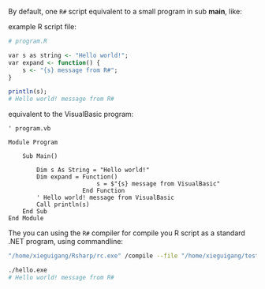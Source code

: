 By default, one ``R#`` script equivalent to a small program in sub **main**, like:

example R script file:

```R
# program.R

var s as string <- "Hello world!";
var expand <- function() {
    s <- "{s} message from R#";
}

println(s);
# Hello world! message from R#
```

equivalent to the VisualBasic program:

```vbnet
' program.vb

Module Program

    Sub Main()
    
        Dim s As String = "Hello world!"
        Dim expand = Function()
                         s = $"{s} message from VisualBasic"
                     End Function
        ' Hello world! message from VisualBasic
        Call println(s)
    End Sub
End Module
```

The you can using the ``R#`` compiler for compile you R script as a standard .NET program, using commandline:

```bash
"/home/xieguigang/Rsharp/rc.exe" /compile --file "/home/xieguigang/test/program.R" --out "./hello.exe"

./hello.exe
# Hello world! message from R#
```
